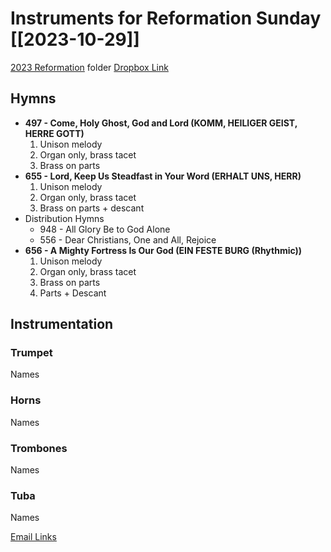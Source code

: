 # Instruments for Reformation Sunday [[2023-10-29]]
[2023 Reformation](hookmarkLinkToFolderLocally) folder
[Dropbox Link](publicDropboxLinkIEmailOthers)

## Hymns
- **497 - Come, Holy Ghost, God and Lord (KOMM, HEILIGER GEIST, HERRE GOTT)**
	1. Unison melody
	2. Organ only, brass tacet
	3. Brass on parts
- **655 - Lord, Keep Us Steadfast in Your Word (ERHALT UNS, HERR)**
	1. Unison melody
	2. Organ only, brass tacet
	3. Brass on parts + descant
- Distribution Hymns
	- 948 - All Glory Be to God Alone
	- 556 - Dear Christians, One and All, Rejoice
- **656 - A Mighty Fortress Is Our God (EIN FESTE BURG (Rhythmic))**
	1. Unison melody
	2. Organ only, brass tacet
	3. Brass on parts
	4. Parts + Descant



## Instrumentation
### Trumpet
Names
### Horns
Names
### Trombones
Names
### Tuba
Names



[Email Links](airmailLinkToEmailThread)